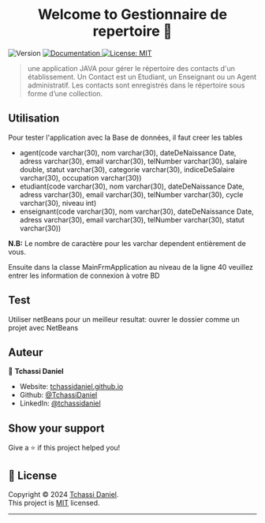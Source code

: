 <h1 align="center">Welcome to Gestionnaire de repertoire 👋</h1>
<p>
  <img alt="Version" src="https://img.shields.io/badge/version-1.0-blue.svg?cacheSeconds=2592000" />
  <a href="Voirs cours de POO" target="_blank">
    <img alt="Documentation" src="https://img.shields.io/badge/documentation-yes-brightgreen.svg" />
  </a>
  <a href="https://opensource.org/license/MIT" target="_blank">
    <img alt="License: MIT" src="https://img.shields.io/badge/License-MIT-yellow.svg" />
  </a>
</p>

> une application JAVA pour gérer le répertoire des contacts d'un établissement. Un Contact est un Etudiant, un Enseignant ou un Agent administratif. Les contacts sont enregistrés dans le répertoire sous forme d’une collection.

## Utilisation

Pour tester l'application avec la Base de données, il faut creer les tables 
* agent(code varchar(30), nom varchar(30), dateDeNaissance Date, adress varchar(30), email varchar(30), telNumber varchar(30), salaire double, statut varchar(30), categorie varchar(30), indiceDeSalaire varchar(30), occupation varchar(30))
* etudiant(code varchar(30), nom varchar(30), dateDeNaissance Date, adress varchar(30), email varchar(30), telNumber varchar(30), cycle varchar(30), niveau int)
* enseignant(code varchar(30), nom varchar(30), dateDeNaissance Date, adress varchar(30), email varchar(30), telNumber varchar(30), statut varchar(30))

**N.B:** Le nombre de caractère pour les varchar dependent entièrement de vous.

Ensuite dans la classe MainFrmApplication au niveau de la ligne 40 veuillez entrer les information de connexion à votre BD

## Test

Utiliser netBeans pour un meilleur resultat: ouvrer le dossier comme un projet avec NetBeans


## Auteur

👤 **Tchassi Daniel**

* Website: [tchassidaniel.github.io](tchassidaniel.github.io)
* Github: [@TchassiDaniel](https://github.com/TchassiDaniel)
* LinkedIn: [@tchassidaniel](https://linkedin.com/in/tchassidaniel)

## Show your support

Give a ⭐️ if this project helped you!

## 📝 License

Copyright © 2024 [Tchassi Daniel](https://github.com/TchassiDaniel).<br />
This project is [MIT](https://opensource.org/license/MIT) licensed.

***
